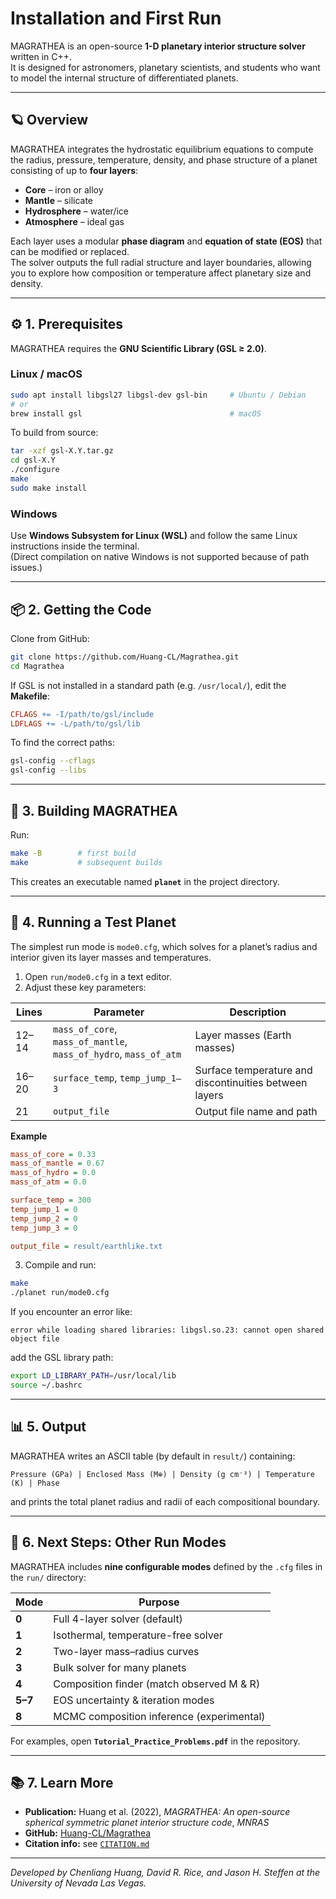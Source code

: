 # Installation and First Run

MAGRATHEA is an open-source **1-D planetary interior structure solver** written in C++.  
It is designed for astronomers, planetary scientists, and students who want to model the internal structure of differentiated planets.

---

## 🪐 Overview

MAGRATHEA integrates the hydrostatic equilibrium equations to compute the radius, pressure, temperature, density, and phase structure of a planet consisting of up to **four layers**:

- **Core** – iron or alloy  
- **Mantle** – silicate  
- **Hydrosphere** – water/ice  
- **Atmosphere** – ideal gas  

Each layer uses a modular **phase diagram** and **equation of state (EOS)** that can be modified or replaced.  
The solver outputs the full radial structure and layer boundaries, allowing you to explore how composition or temperature affect planetary size and density.

---

## ⚙️ 1. Prerequisites

MAGRATHEA requires the **GNU Scientific Library (GSL ≥ 2.0)**.

### Linux / macOS

```bash
sudo apt install libgsl27 libgsl-dev gsl-bin     # Ubuntu / Debian
# or
brew install gsl                                 # macOS
```

To build from source:

```bash
tar -xzf gsl-X.Y.tar.gz
cd gsl-X.Y
./configure
make
sudo make install
```

### Windows

Use **Windows Subsystem for Linux (WSL)** and follow the same Linux instructions inside the terminal.  
(Direct compilation on native Windows is not supported because of path issues.)

---

## 📦 2. Getting the Code

Clone from GitHub:

```bash
git clone https://github.com/Huang-CL/Magrathea.git
cd Magrathea
```

If GSL is not installed in a standard path (e.g. `/usr/local/`), edit the **Makefile**:

```makefile
CFLAGS += -I/path/to/gsl/include
LDFLAGS += -L/path/to/gsl/lib
```

To find the correct paths:

```bash
gsl-config --cflags
gsl-config --libs
```

---

## 🧱 3. Building MAGRATHEA

Run:

```bash
make -B        # first build
make           # subsequent builds
```

This creates an executable named **`planet`** in the project directory.

---

## 🚀 4. Running a Test Planet

The simplest run mode is `mode0.cfg`, which solves for a planet’s radius and interior given its layer masses and temperatures.

1. Open `run/mode0.cfg` in a text editor.  
2. Adjust these key parameters:

| Lines | Parameter | Description |
|-------|------------|-------------|
| 12–14 | `mass_of_core`, `mass_of_mantle`, `mass_of_hydro`, `mass_of_atm` | Layer masses (Earth masses) |
| 16–20 | `surface_temp`, `temp_jump_1–3` | Surface temperature and discontinuities between layers |
| 21 | `output_file` | Output file name and path |

**Example**

```cfg
mass_of_core = 0.33
mass_of_mantle = 0.67
mass_of_hydro = 0.0
mass_of_atm = 0.0

surface_temp = 300
temp_jump_1 = 0
temp_jump_2 = 0
temp_jump_3 = 0

output_file = result/earthlike.txt
```

3. Compile and run:

```bash
make
./planet run/mode0.cfg
```

If you encounter an error like:

```
error while loading shared libraries: libgsl.so.23: cannot open shared object file
```

add the GSL library path:

```bash
export LD_LIBRARY_PATH=/usr/local/lib
source ~/.bashrc
```

---

## 📊 5. Output

MAGRATHEA writes an ASCII table (by default in `result/`) containing:

```
Pressure (GPa) | Enclosed Mass (M⊕) | Density (g cm⁻³) | Temperature (K) | Phase
```

and prints the total planet radius and radii of each compositional boundary.

---

## 🧩 6. Next Steps: Other Run Modes

MAGRATHEA includes **nine configurable modes** defined by the `.cfg` files in the `run/` directory:

| Mode | Purpose |
|------|----------|
| **0** | Full 4-layer solver (default) |
| **1** | Isothermal, temperature-free solver |
| **2** | Two-layer mass–radius curves |
| **3** | Bulk solver for many planets |
| **4** | Composition finder (match observed M & R) |
| **5–7** | EOS uncertainty & iteration modes |
| **8** | MCMC composition inference (experimental) |

For examples, open **`Tutorial_Practice_Problems.pdf`** in the repository.

---

## 📚 7. Learn More

- **Publication:** Huang et al. (2022), *MAGRATHEA: An open-source spherical symmetric planet interior structure code*, *MNRAS*  
- **GitHub:** [Huang-CL/Magrathea](https://github.com/Huang-CL/Magrathea)
- **Citation info:** see [`CITATION.md`](https://github.com/Huang-CL/Magrathea/blob/paper/CITATION.md)

---

_Developed by Chenliang Huang, David R. Rice, and Jason H. Steffen at the University of Nevada Las Vegas._
